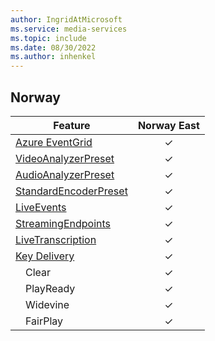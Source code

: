 ```yaml
---
author: IngridAtMicrosoft
ms.service: media-services
ms.topic: include
ms.date: 08/30/2022
ms.author: inhenkel
---
```


<!--Feature availability in region-->
## Norway

| Feature | Norway East |
| --- | :---: |
| [Azure EventGrid](../monitoring/reacting-to-media-services-events.md) |&#10003;|
| [VideoAnalyzerPreset](../analyze-video-audio-files-concept.md)        |&#10003;|
| [AudioAnalyzerPreset](../analyze-video-audio-files-concept.md)        |&#10003;|
| [StandardEncoderPreset](../encode-concept.md)                         |&#10003;|
| [LiveEvents](../stream-live-streaming-concept.md)                     |&#10003;|
| [StreamingEndpoints](../stream-streaming-endpoint-concept.md)         |&#10003;|
| [LiveTranscription](../live-event-live-transcription-how-to.md)       |&#10003;|
| [Key Delivery](../drm-content-protection-concept.md)                  |&#10003;|
| &emsp;Clear                                                           |&#10003;|
| &emsp;PlayReady                                                       |&#10003;|
| &emsp;Widevine                                                        |&#10003;|
| &emsp;FairPlay                                                        |&#10003;|

